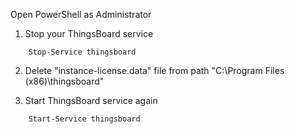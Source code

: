 Open PowerShell as Administrator

1. Stop your ThingsBoard service
```shell
    Stop-Service thingsboard
```

2. Delete "instance-license.data" file from path "C:\Program Files (x86)\thingsboard\"

3. Start ThingsBoard service again
```shell
    Start-Service thingsboard
```